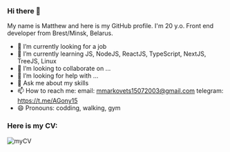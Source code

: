 ### Hi there 👋

My name is Matthew and here is my GitHub profile. I'm 20 y.o. Front end developer from Brest/Minsk, Belarus.

- 🔭 I’m currently looking for a job
- 🌱 I’m currently learning JS, NodeJS, ReactJS, TypeScript, NextJS, TreeJS, Linux
- 👯 I’m looking to collaborate on ...
- 🤔 I’m looking for help with ...
- 💬 Ask me about my skills
- 📫 How to reach me: 
    email: mmarkovets15072003@gmail.com
    telegram: https://t.me/AGony15
- 😄 Pronouns: codding, walking, gym

### Here is my CV:

![myCV](https://github.com/AG0n1/AG0n1/assets/99075096/0cfd169e-f1ad-4993-a296-c85cee6c3442)
